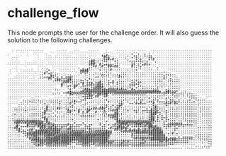 # challenge_flow

This node prompts the user for the challenge order.  It will also guess the solution to the following challenges.

<pre style="font: 8px/4px monospace;">    ```  ```` ````    ``    ``   `     ```` ```     ```````` `` ```  ```````````````````````````
  ` `````````````      `````   ```    `````   `   `````` ``` ```` ;`````````````````````````````
  ` ` `` `  `````   `` ````` `````````````` ,:'``` `` ```'+''; `+`: ` ``````````````````````````
``       `  ```  ``    `````````````` ``````++#+````````;''++';`+;++` ``````````````````````````
`   ```  `    `   ``` ````````  ````` ````  '#++''; ```:''+'+:,'''++.```````````````````````````
  ```         `   ``` ````````````````::::;.;++#+#;;````;'''+'+':'+:#```````````````````````````
  ` `         `` `````` ``````````````+##;;`:++';`+;````'++++++;:+'` ,``````````````````````````
 `````  `   ``````````````````````````+#@;':.';;,`:;`````'++',;';+; ````````````````````````````
``````  `````````` ```````````````````+##''#'+++++'''`````++::'+#++` ```````````````````````````
````````````````` ``````````````` `` `;;+#:;#''##+##' ````#,;'+'::.```,`````````````````````````
    `   `     ````,  ````````````: .,,:;,..,.;:;'':;;.....;`:';.,,;,``,`````````````````````````
  ```      `  ` '''+ ` ``````````'+#+#'..''+.,;;#:......;;;;+''.........````````````````````````
 `  ` ``````  ` :'+'  ` `````` `.'####'..;,:..;;,``:::,;';:,,,,,,,,,,.,,,;:`````````````````````
 `  ` `````````':#'+@';.`````````:+'+';..;,,,:';:,.,,:,;::.....,.......,;';;;```````````````````
 `   ``````````:;'''++;'';':;;,......',.;'.'@;;;';;;+;;;,.,,,,,,,,,,,,,;;+;:;::`````````````````
`   ```````````,;+++#+'+'+'++@;::`  '',..++;.,''''''#;;:,,.........,,,,;;+;''::: ```````````````
   ```````  `  ` ''#+'+++++++#;;;;;':'+,,,,,.,'''''';'':::,,:,......:,,;;+':+,::;```````````````
````````````` `````` .+##+++##;;;;++'+''':....'+'+';;;;::;+:+,,.....,,,;;'';+,:::```````````````
```````` ````````````````:###+;;;;++'+++'++#;.'++@'+;;;:''++;++,,....,,';;'';::::```````````````
`````````````````````````#;'';'''+'#'++#++##+''+'''+;;;;;+++++,,:,,..;:';;':;::::```````````````
`````````````````````````#''++'##:,+++++++##+''';;:;;;;;.+++';:,,,,,.:;';'':'::::```````````````
```````````````````````    ';;'#':::..,++####'''''';,,:,;+,'+'';;;:,,,;''''::::::```````````````
``````````````````````;,.````+::,.''##++####+#+###@#+#++''#+';;;;;;:;,''''+;;;;;:```````````````
```````````````````````````..+,,,:+#@#############@@@@@@@@@@@@@@@@@@###+''+#+;:+';;;````````````
`````````````````````,,:;'++##@@@@@@@@############@@@@@@@@@@@@@@@#######+@##+##,;;;';;,`````````
`````````````````````````. :'#+';;''++#++'##+##''+'''''''';::,,,,,::,,;;:;;''+,;;';';';;:```````
``````````````````````....,.,,,,,,:+++##;##''+#;,:;;;;;:;:::,,,,,,,,,.,.:':;;:;:''''';;;;:.`````
```````````:;''`.``..............'''++++::::':,..,,,:::;:;:::,:,;'+';;''''+';:'''''''''';:...```
```````;,;:;,:;,,:.,,,,:,,..'`;,;'+++'',,,,,':+,,,.,,;:';''';'+;';;;+'+'''+'++;'+';';+''';:::`..
``````,::.+,.,';;::..,;;+:.,;':#+++';,.,,.,.:;'+:::::+'';'';''+';;+++'+++++++++++;;;;;;+''::::,.
`````,,.;:,'::;',+:,';::+.:;;#'+'..,,:':::::;;,;:,:'++'''++'#+#++';;#.,;;+#+#'#+;;;;;;;;;;::;:,.
`````;:',',:...`.::,`;:`:;',.:+':..:'';,.;';;:+;;+'++#',..,:::::::::+:,'';+''''';;;;;;;::'';;:..
``..............,'#.:.:;',,;,++:;:':';;,''.:+'+;+'++#.......:::::::;+#;;;;'';;';;;;;;;;::';,,,,.
``.,,,,,:,,,,,.;'+#,:::##'';;.:;:;;';+;+##+###'++''@+',,,,:::;'''+'++#;;;;'';;;;;;;;;;;;;':,,,,.
``.'''''+''''';;'+#:;':,'::'#+;+'#':'@#';:;;;+:;+###;'''+''++''++++#+@+';;+';;;;;;;;;;;::';,,,,,
``.'''''''';;;;;+#:'',':;';:+#`''#`@,#,;.#.'.@;'::+@:;''''''+'';'++#+#++''+';;;;;;;;;;;;;'',,,,,
``,+'';''';;;;;;+#:+:','`','.':,:;:,.:,.:,.......,##,;''';''''''''+###'+;'+';;;;;;;;;;;;;'',,,,,
,..'';;;';;;::::+;.,..,,:;;'''''''+++++++''''+'#####;''';;';''';';+#@'+'+'+';;;;;;;;;;;;;'':,,,,
..,'';;;';:::::;+#;'''''''''''''''''''''''''''''+###;;''';;''';;';+#@'+'+++';;;';;;;;;;;;''::,,,
..;';;;;';;;;;:''##''';'''''''+'''''''''''+'''''''+#;'''''''''''''+##'+'+'++;;;';;';;;;;;''::,,,
..:@@@@@@#@@@@@@++#'''''''''''';''''''''''''''+''''##@@@@@@@@#@@@@@##++;'++';;;';;'';;;;;''::,,,
...+##++#@####@@#'##+''''''''''+'''+'''''''+'''''''##@#@#####@@##@@@+''''+'';;;+;;'';''';''::,,,
.,.`@;'''#+++#@###+#+#++++++#++'+++'+'++'''+'+'+'+#+@###++++###++#@@'''''++#######+++++'''':::,,
.,,`#'+++#+++'#@##+++#++++++'+++++''+++'''''++'''+++#++'#'++++++#+@#@#'''++++'+'+'+'''''';;:::::
...##+;'''';;''###+##+#++#+++#++++++++++++++++'+#++#####+;'''+'+++##@@#@;'+'''++''''''''':::::::
..,,+#'+;+##'++@@@@@#####+++##+++++++'#++++++++'''##+#'#'#+#+#++#+#+###@''''''+'''''''''';::::::
.....#+++'+++####@#@@####+++++#@@@@#+++++###@@###';;,+########+########@#'''''''''''''''';::::::
.....,'++##@#######@@@##@@@@##@@@@@@@@@@@@@@@@###::::,:::'++#############''+'#'+''''''''';;:::::
,,...,.,+#############@@@@@@@##@@@@@@@#@@###@###;:::::::::#+++++++########'''''''''''''';;;;;;;:
........:+++##+++###@@@@#@@@######@@@###########:::,::::::++++++++++######+'''''+'+++++'';;;;;;;
.,...,...'#++##+++##@@@@#@@@###################+;;;::;;;;;;+#+#############+###++++++++''';;;;;;
,,.,...,..:##########@@##@@@###################++++++++++++++++#+++#########+##++++++''''''''';;
,,,......,,++#################+++#################++++#+#+++++++#++++++##+#++++++++++'''''';'';;
.,....,.,,,,+++##+###+#######+''+++###++#++###+##++++#++++++++##++++++++++++++''''''''''''''''::
......,,..,,.+#++'++++++++++';;;'''++++''++++++++++++++++'+++++++++++++++++''''''''''''':::,;;;'
....,,..,.,,,,,,,,:::::::::::,::;;;;;;;:;;';;;;;;;;;:::,::::::;;;:,,,,,,,,,:,,,,,,`;;,:,:.,:':;'
</pre>
